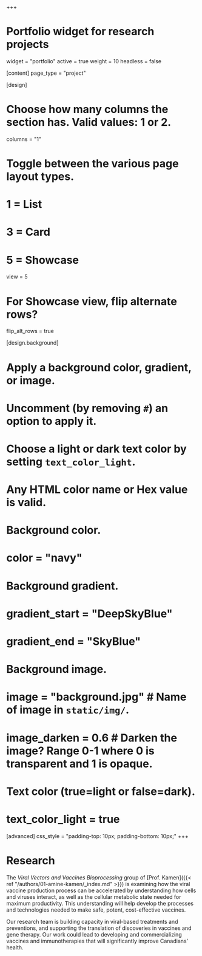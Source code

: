+++
# Portfolio widget for research projects
widget = "portfolio"
active = true
weight = 10
headless = false

[content]
  page_type = "project"

[design]
  # Choose how many columns the section has. Valid values: 1 or 2.
  columns = "1"

  # Toggle between the various page layout types.
  #   1 = List
  #   3 = Card
  #   5 = Showcase
  view = 5

  # For Showcase view, flip alternate rows?
  flip_alt_rows = true

[design.background]
  # Apply a background color, gradient, or image.
  #   Uncomment (by removing `#`) an option to apply it.
  #   Choose a light or dark text color by setting `text_color_light`.
  #   Any HTML color name or Hex value is valid.

  # Background color.
  # color = "navy"

  # Background gradient.
  # gradient_start = "DeepSkyBlue"
  # gradient_end = "SkyBlue"

  # Background image.
  # image = "background.jpg"  # Name of image in `static/img/`.
  # image_darken = 0.6  # Darken the image? Range 0-1 where 0 is transparent and 1 is opaque.

  # Text color (true=light or false=dark).
  # text_color_light = true

[advanced]
 css_style = "padding-top: 10px; padding-bottom: 10px;"
+++

# **Research**

The _Viral Vectors and Vaccines Bioprocessing_ group of [Prof. Kamen]({{< ref
"/authors/01-amine-kamen/_index.md" >}}) is examining how the viral vaccine
production process can be accelerated by understanding how cells and viruses
interact, as well as the cellular metabolic state needed for maximum
productivity. This understanding will help develop the processes and
technologies needed to make safe, potent, cost-effective vaccines.

Our research team is building capacity in viral-based treatments and
preventions, and supporting the translation of discoveries in vaccines and gene
therapy. Our work could lead to developing and commercializing vaccines and
immunotherapies that will significantly improve Canadians’ health.

